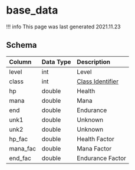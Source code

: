 # base_data

!!! info
	This page was last generated 2021.11.23

## Schema
| Column | Data Type | Description |
| :--- | :--- | :--- |
| level | int | Level |
| class | int | [Class Identifier](../../../../server/player/class-list) |
| hp | double | Health |
| mana | double | Mana |
| end | double | Endurance |
| unk1 | double | Unknown |
| unk2 | double | Unknown |
| hp_fac | double | Health Factor |
| mana_fac | double | Mana Factor |
| end_fac | double | Endurance Factor |

